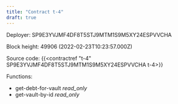 ```yaml
---
title: "Contract t-4"
draft: true
---
```

Deployer: SP9E3YVJMF4DF8T5STJ9MTM1S9M5XY24ESPVVCHA


 



Block height: 49906 (2022-02-23T10:23:57.000Z)

Source code: {{<contractref "t-4" SP9E3YVJMF4DF8T5STJ9MTM1S9M5XY24ESPVVCHA t-4>}}

Functions:

* get-debt-for-vault _read_only_
* get-vault-by-id _read_only_
